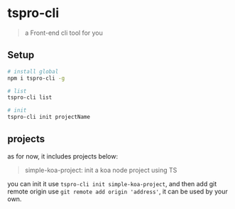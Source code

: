 # tspro-cli

> a Front-end cli tool for you

## Setup

``` bash
# install global
npm i tspro-cli -g

# list
tspro-cli list

# init
tspro-cli init projectName

```

## projects

  as for now, it includes projects below:

  > simple-koa-project: init a koa node project using TS

  you can init it use `tspro-cli init simple-koa-project`, and then add git remote origin use `git remote add origin 'address'`, it can be used by your own.

